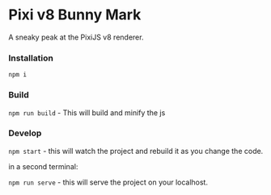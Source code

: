 # Pixi v8 Bunny Mark

A sneaky peak at the PixiJS v8 renderer.

### Installation

```npm i```

### Build

```npm run build``` - This will build and minify the js

### Develop

```npm start``` - this will watch the project and rebuild it as you change the code.

in a second terminal: 

```npm run serve``` - this will serve the project on your localhost.